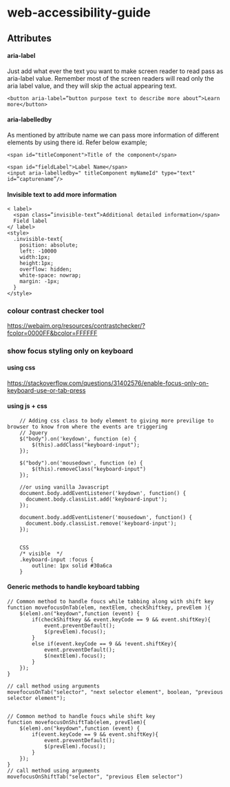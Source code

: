 # web-accessibility-guide

## Attributes
#### aria-label
Just add what ever the text you want to make screen reader to read pass as aria-label value. Remember most of the screen readers will read only the aria label value, and they will skip the actual appearing text.

	<button aria-label=”button purpose text to describe more about”>Learn more</button>


#### aria-labelledby

As mentioned by attribute name we can pass more information of different elements by using there id. Refer below example;
    
    <span id="titleComponent">Title of the component</span>

    <span id="fieldLabel">Label Name</span>
    <input aria-labelledby=" titleComponent myNameId" type="text" id=”capturename”/>

#### Invisible text to add more information 
    < label>
      <span class=”invisible-text”>Additional detailed information</span>
      Field label
    </ label>
    <style>
      .invisible-text{
        position: absolute;
        left: -10000
        width:1px;
        height:1px;
        overflow: hidden;
        white-space: nowrap;
        margin: -1px;
      }
    </style>



### colour contrast checker tool
https://webaim.org/resources/contrastchecker/?fcolor=0000FF&bcolor=FFFFFF


### show focus styling only on keyboard 
#### using css 
https://stackoverflow.com/questions/31402576/enable-focus-only-on-keyboard-use-or-tab-press

#### using js + css
        // Adding css class to body element to giving more previlige to browser to know from where the events are triggering
        // Jquery
        $("body").on('keydown', function (e) {
            $(this).addClass("keyboard-input");
        });

        $("body").on('mousedown', function (e) {
            $(this).removeClass("keyboard-input")
        });
        
        //or using vanilla Javascript        
        document.body.addEventListener('keydown', function() {
          document.body.classList.add('keyboard-input');
        });

        document.body.addEventListener('mousedown', function() {
          document.body.classList.remove('keyboard-input');
        });


        CSS
        /* visible  */
        .keyboard-input :focus {
            outline: 1px solid #30a6ca
        }


#### Generic methods to handle keyboard tabbing
	// Common method to handle foucs while tabbing along with shift key
	function movefocusOnTab(elem, nextElem, checkShiftkey, prevElem ){
		$(elem).on("keydown",function (event) {
			if(checkShiftkey && event.keyCode == 9 && event.shiftKey){
				event.preventDefault();
				$(prevElem).focus();
			}
			else if(event.keyCode == 9 && !event.shiftKey){
				event.preventDefault();
				$(nextElem).focus();
			}
		});
	}

	// call method using arguments
	movefocusOnTab("selector", "next selector element", boolean, "previous selector element");


	// Common method to handle foucs while shift key
	function movefocusOnShiftTab(elem, prevElem){
		$(elem).on("keydown",function (event) {
			if(event.keyCode == 9 && event.shiftKey){
				event.preventDefault();
				$(prevElem).focus();
			}
		});
	}
	// call method using arguments
	movefocusOnShiftTab("selector", "previous Elem selector")




